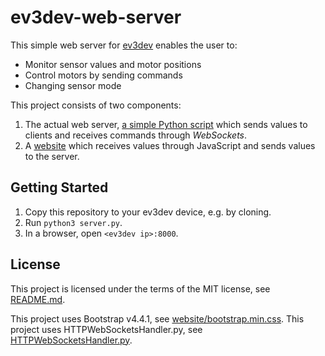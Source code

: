 ev3dev-web-server
=================

This simple web server for [ev3dev](https://github.com/ev3dev/ev3dev) enables the user to:

* Monitor sensor values and motor positions
* Control motors by sending commands
* Changing sensor mode

This project consists of two components:

1. The actual web server, [a simple Python script](server.py) which sends values to clients and receives commands through *WebSockets*.
2. A [website](website/) which receives values through JavaScript and sends values to the server.


Getting Started
---------------

1. Copy this repository to your ev3dev device, e.g. by cloning.
2. Run `python3 server.py`.
3. In a browser, open `<ev3dev ip>:8000`.


License
-------

This project is licensed under the terms of the MIT license, see [README.md](README.md).

This project uses Bootstrap v4.4.1, see [website/bootstrap.min.css](website/bootstrap.min.css).
This project uses HTTPWebSocketsHandler.py, see [HTTPWebSocketsHandler.py](HTTPWebSocketsHandler.py).
